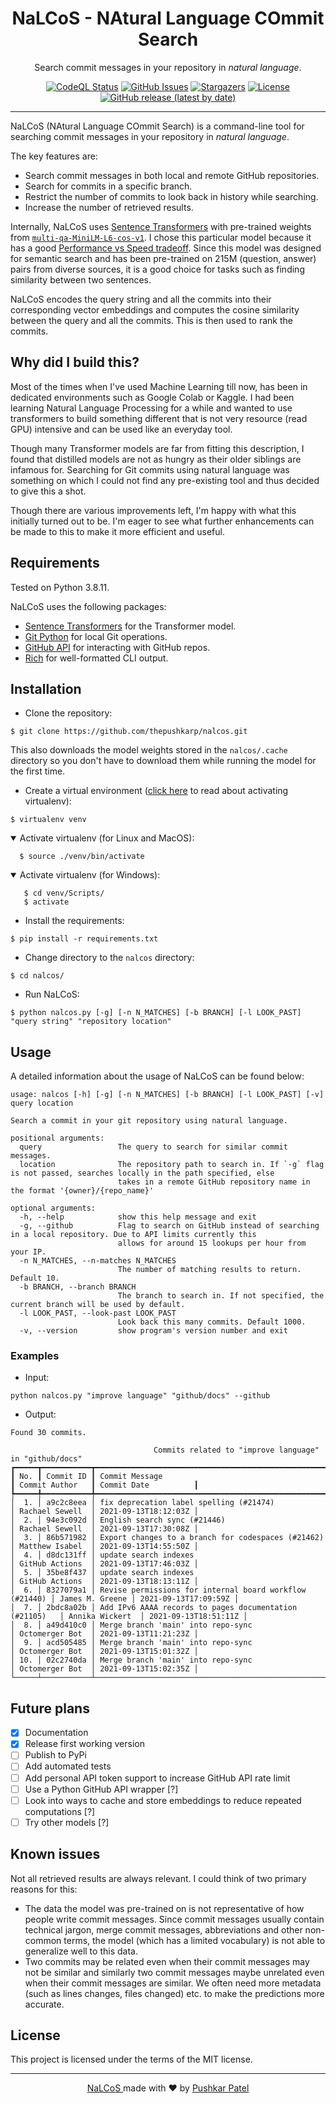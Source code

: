 <h1 align="center">NaLCoS - NAtural Language COmmit Search</h1>

<p align="center">Search commit messages in your repository in <em>natural language</em>.</p>

<p align="center">
  <a href="https://github.com/thepushkarp/nalcos/"><img alt="CodeQL Status" src="https://img.shields.io/github/workflow/status/thepushkarp/nalcos/CodeQL?logo=GitHub&label=CodeQL&style=for-the-badge"></a>
  <a href="https://github.com/thepushkarp/nalcos/issues"><img alt="GitHub Issues" src="https://img.shields.io/github/issues/thepushkarp/nalcos?style=for-the-badge"></a>
  <a href="https://github.com/thepushkarp/nalcos/stargazers"><img alt="Stargazers" src="https://img.shields.io/github/stars/thepushkarp/nalcos?style=for-the-badge"></a>
  <a href="https://github.com/thepushkarp/nalcos/blob/main/LICENSE"><img alt="License" src="https://img.shields.io/github/license/thepushkarp/nalcos?style=for-the-badge"></a>
  <br/>
  <a href="https://github.com/thepushkarp/nalcos/releases"><img alt="GitHub release (latest by date)" src="https://img.shields.io/github/v/release/thepushkarp/nalcos?style=for-the-badge"></a>
</p>

---

NaLCoS (NAtural Language COmmit Search) is a command-line tool for searching commit messages in your repository in <em>natural language</em>.

The key features are:

- Search commit messages in both local and remote GitHub repositories.
- Search for commits in a specific branch.
- Restrict the number of commits to look back in history while searching.
- Increase the number of retrieved results.

Internally, NaLCoS uses [Sentence Transformers](https://github.com/UKPLab/sentence-transformers) with pre-trained weights from [`multi-qa-MiniLM-L6-cos-v1`](https://huggingface.co/sentence-transformers/multi-qa-MiniLM-L6-cos-v1). I chose this particular model because it has a good [Performance vs Speed tradeoff](https://www.sbert.net/docs/pretrained_models.html). Since this model was designed for semantic search and has been pre-trained on 215M (question, answer) pairs from diverse sources, it is a good choice for tasks such as finding similarity between two sentences.

NaLCoS encodes the query string and all the commits into their corresponding vector embeddings and computes the cosine similarity between the query and all the commits. This is then used to rank the commits.

## Why did I build this?

Most of the times when I've used Machine Learning till now, has been in dedicated environments such as Google Colab or Kaggle. I had been learning Natural Language Processing for a while and wanted to use transformers to build something different that is not very resource (read GPU) intensive and can be used like an everyday tool.

Though many Transformer models are far from fitting this description, I found that distilled models are not as hungry as their older siblings are infamous for. Searching for Git commits using natural language was something on which I could not find any pre-existing tool and thus decided to give this a shot.

Though there are various improvements left, I'm happy with what this initially turned out to be. I'm eager to see what further enhancements can be made to this to make it more efficient and useful.

## Requirements

Tested on Python 3.8.11.

NaLCoS uses the following packages:

- [Sentence Transformers](https://github.com/UKPLab/sentence-transformers) for the Transformer model.
- [Git Python](https://github.com/gitpython-developers/GitPython) for local Git operations.
- [GitHub API](https://docs.github.com/en/rest) for interacting with GitHub repos.
- [Rich](https://github.com/willmcgugan/rich) for well-formatted CLI output.

## Installation

- Clone the repository:

```console
$ git clone https://github.com/thepushkarp/nalcos.git
```

This also downloads the model weights stored in the `nalcos/.cache` directory so you don't have to download them while running the model for the first time.

- Create a virtual environment ([click here](https://packaging.python.org/guides/installing-using-pip-and-virtual-environments/) to read about activating virtualenv):

```
$ virtualenv venv
```

<details open>
<summary>Activate virtualenv (for Linux and MacOS):</summary>

```console
  $ source ./venv/bin/activate
```

</details>

<details open>
<summary>Activate virtualenv (for Windows):</summary>

```console
   $ cd venv/Scripts/
   $ activate
```

</details>

- Install the requirements:

```console
$ pip install -r requirements.txt
```

- Change directory to the `nalcos` directory:

```console
$ cd nalcos/
```

- Run NaLCoS:

```console
$ python nalcos.py [-g] [-n N_MATCHES] [-b BRANCH] [-l LOOK_PAST] "query string" "repository location"
```

## Usage

A detailed information about the usage of NaLCoS can be found below:

```
usage: nalcos [-h] [-g] [-n N_MATCHES] [-b BRANCH] [-l LOOK_PAST] [-v] query location

Search a commit in your git repository using natural language.

positional arguments:
  query                 The query to search for similar commit messages.
  location              The repository path to search in. If `-g` flag is not passed, searches locally in the path specified, else
                        takes in a remote GitHub repository name in the format '{owner}/{repo_name}'

optional arguments:
  -h, --help            show this help message and exit
  -g, --github          Flag to search on GitHub instead of searching in a local repository. Due to API limits currently this
                        allows for around 15 lookups per hour from your IP.
  -n N_MATCHES, --n-matches N_MATCHES
                        The number of matching results to return. Default 10.
  -b BRANCH, --branch BRANCH
                        The branch to search in. If not specified, the current branch will be used by default.
  -l LOOK_PAST, --look-past LOOK_PAST
                        Look back this many commits. Default 1000.
  -v, --version         show program's version number and exit
```

### Examples

- Input:

```console
python nalcos.py "improve language" "github/docs" --github
```

- Output:

```
Found 30 commits.

                                Commits related to "improve language" in "github/docs"
┏━━━━━┳━━━━━━━━━━━┳━━━━━━━━━━━━━━━━━━━━━━━━━━━━━━━━━━━━━━━━━━━━━━━━━━━━━━━━━┳━━━━━━━━━━━━━━━━━┳━━━━━━━━━━━━━━━━━━━━━━┓
┃ No. ┃ Commit ID ┃ Commit Message                                          ┃ Commit Author   ┃ Commit Date          ┃
┡━━━━━╇━━━━━━━━━━━╇━━━━━━━━━━━━━━━━━━━━━━━━━━━━━━━━━━━━━━━━━━━━━━━━━━━━━━━━━╇━━━━━━━━━━━━━━━━━╇━━━━━━━━━━━━━━━━━━━━━━┩
│  1. │ a9c2c8eea │ fix deprecation label spelling (#21474)                 │ Rachael Sewell  │ 2021-09-13T18:12:03Z │
│  2. │ 94e3c092d │ English search sync (#21446)                            │ Rachael Sewell  │ 2021-09-13T17:30:08Z │
│  3. │ 86b571982 │ Export changes to a branch for codespaces (#21462)      │ Matthew Isabel  │ 2021-09-13T14:55:50Z │
│  4. │ d8dc131ff │ update search indexes                                   │ GitHub Actions  │ 2021-09-13T17:46:03Z │
│  5. │ 35be8f437 │ update search indexes                                   │ GitHub Actions  │ 2021-09-13T18:13:11Z │
│  6. │ 8327079a1 │ Revise permissions for internal board workflow (#21440) │ James M. Greene │ 2021-09-13T17:09:59Z │
│  7. │ 2bdc8a02b │ Add IPv6 AAAA records to pages documentation (#21105)   │ Annika Wickert  │ 2021-09-13T18:51:11Z │
│  8. │ a49d410c0 │ Merge branch 'main' into repo-sync                      │ Octomerger Bot  │ 2021-09-13T11:21:23Z │
│  9. │ acd505485 │ Merge branch 'main' into repo-sync                      │ Octomerger Bot  │ 2021-09-13T15:01:32Z │
│ 10. │ 02c2740da │ Merge branch 'main' into repo-sync                      │ Octomerger Bot  │ 2021-09-13T15:02:35Z │
└─────┴───────────┴─────────────────────────────────────────────────────────┴─────────────────┴──────────────────────┘
```

## Future plans

- [x] Documentation
- [x] Release first working version
- [ ] Publish to PyPi
- [ ] Add automated tests
- [ ] Add personal API token support to increase GitHub API rate limit
- [ ] Use a Python GitHub API wrapper [?]
- [ ] Look into ways to cache and store embeddings to reduce repeated computations [?]
- [ ] Try other models [?]

## Known issues

Not all retrieved results are always relevant. I could think of two primary reasons for this:

- The data the model was pre-trained on is not representative of how people write commit messages. Since commit messages usually contain technical jargon, merge commit messages, abbreviations and other non-common terms, the model (which has a limited vocabulary) is not able to generalize well to this data.
- Two commits may be related even when their commit messages may not be similar and similarly two commit messages maybe unrelated even when their commit messages are similar. We often need more metadata (such as lines changes, files changed) etc. to make the predictions more accurate.

## License

This project is licensed under the terms of the MIT license.

---

<p align="center">
  <a href="https://github.com/thepushkarp/nalcos" target="_blank" rel="noopener noreferrer">
    NaLCoS
  </a>
  made with ❤️ by
  <a href="https://github.com/thepushkarp">
    Pushkar  Patel
  </a>
</p>
